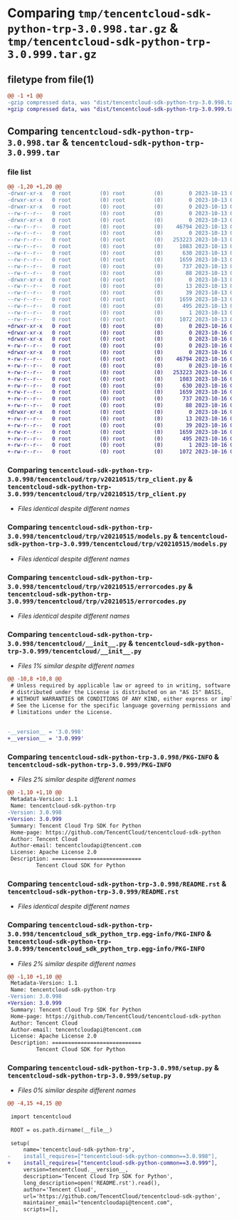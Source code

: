 # Comparing `tmp/tencentcloud-sdk-python-trp-3.0.998.tar.gz` & `tmp/tencentcloud-sdk-python-trp-3.0.999.tar.gz`

## filetype from file(1)

```diff
@@ -1 +1 @@
-gzip compressed data, was "dist/tencentcloud-sdk-python-trp-3.0.998.tar", last modified: Fri Oct 13 00:39:26 2023, max compression
+gzip compressed data, was "dist/tencentcloud-sdk-python-trp-3.0.999.tar", last modified: Mon Oct 16 00:38:31 2023, max compression
```

## Comparing `tencentcloud-sdk-python-trp-3.0.998.tar` & `tencentcloud-sdk-python-trp-3.0.999.tar`

### file list

```diff
@@ -1,20 +1,20 @@
-drwxr-xr-x   0 root         (0) root         (0)        0 2023-10-13 00:39:26.000000 tencentcloud-sdk-python-trp-3.0.998/
-drwxr-xr-x   0 root         (0) root         (0)        0 2023-10-13 00:39:26.000000 tencentcloud-sdk-python-trp-3.0.998/tencentcloud/
-drwxr-xr-x   0 root         (0) root         (0)        0 2023-10-13 00:39:26.000000 tencentcloud-sdk-python-trp-3.0.998/tencentcloud/trp/
--rw-r--r--   0 root         (0) root         (0)        0 2023-10-13 00:39:26.000000 tencentcloud-sdk-python-trp-3.0.998/tencentcloud/trp/__init__.py
-drwxr-xr-x   0 root         (0) root         (0)        0 2023-10-13 00:39:26.000000 tencentcloud-sdk-python-trp-3.0.998/tencentcloud/trp/v20210515/
--rw-r--r--   0 root         (0) root         (0)    46794 2023-10-13 00:39:26.000000 tencentcloud-sdk-python-trp-3.0.998/tencentcloud/trp/v20210515/trp_client.py
--rw-r--r--   0 root         (0) root         (0)        0 2023-10-13 00:39:26.000000 tencentcloud-sdk-python-trp-3.0.998/tencentcloud/trp/v20210515/__init__.py
--rw-r--r--   0 root         (0) root         (0)   253223 2023-10-13 00:39:26.000000 tencentcloud-sdk-python-trp-3.0.998/tencentcloud/trp/v20210515/models.py
--rw-r--r--   0 root         (0) root         (0)     1083 2023-10-13 00:39:26.000000 tencentcloud-sdk-python-trp-3.0.998/tencentcloud/trp/v20210515/errorcodes.py
--rw-r--r--   0 root         (0) root         (0)      630 2023-10-13 00:39:26.000000 tencentcloud-sdk-python-trp-3.0.998/tencentcloud/__init__.py
--rw-r--r--   0 root         (0) root         (0)     1659 2023-10-13 00:39:26.000000 tencentcloud-sdk-python-trp-3.0.998/PKG-INFO
--rw-r--r--   0 root         (0) root         (0)      737 2023-10-13 00:39:26.000000 tencentcloud-sdk-python-trp-3.0.998/README.rst
--rw-r--r--   0 root         (0) root         (0)       88 2023-10-13 00:39:26.000000 tencentcloud-sdk-python-trp-3.0.998/setup.cfg
-drwxr-xr-x   0 root         (0) root         (0)        0 2023-10-13 00:39:26.000000 tencentcloud-sdk-python-trp-3.0.998/tencentcloud_sdk_python_trp.egg-info/
--rw-r--r--   0 root         (0) root         (0)       13 2023-10-13 00:39:26.000000 tencentcloud-sdk-python-trp-3.0.998/tencentcloud_sdk_python_trp.egg-info/top_level.txt
--rw-r--r--   0 root         (0) root         (0)       39 2023-10-13 00:39:26.000000 tencentcloud-sdk-python-trp-3.0.998/tencentcloud_sdk_python_trp.egg-info/requires.txt
--rw-r--r--   0 root         (0) root         (0)     1659 2023-10-13 00:39:26.000000 tencentcloud-sdk-python-trp-3.0.998/tencentcloud_sdk_python_trp.egg-info/PKG-INFO
--rw-r--r--   0 root         (0) root         (0)      495 2023-10-13 00:39:26.000000 tencentcloud-sdk-python-trp-3.0.998/tencentcloud_sdk_python_trp.egg-info/SOURCES.txt
--rw-r--r--   0 root         (0) root         (0)        1 2023-10-13 00:39:26.000000 tencentcloud-sdk-python-trp-3.0.998/tencentcloud_sdk_python_trp.egg-info/dependency_links.txt
--rw-r--r--   0 root         (0) root         (0)     1072 2023-10-13 00:39:26.000000 tencentcloud-sdk-python-trp-3.0.998/setup.py
+drwxr-xr-x   0 root         (0) root         (0)        0 2023-10-16 00:38:31.000000 tencentcloud-sdk-python-trp-3.0.999/
+drwxr-xr-x   0 root         (0) root         (0)        0 2023-10-16 00:38:31.000000 tencentcloud-sdk-python-trp-3.0.999/tencentcloud/
+drwxr-xr-x   0 root         (0) root         (0)        0 2023-10-16 00:38:31.000000 tencentcloud-sdk-python-trp-3.0.999/tencentcloud/trp/
+-rw-r--r--   0 root         (0) root         (0)        0 2023-10-16 00:38:30.000000 tencentcloud-sdk-python-trp-3.0.999/tencentcloud/trp/__init__.py
+drwxr-xr-x   0 root         (0) root         (0)        0 2023-10-16 00:38:31.000000 tencentcloud-sdk-python-trp-3.0.999/tencentcloud/trp/v20210515/
+-rw-r--r--   0 root         (0) root         (0)    46794 2023-10-16 00:38:30.000000 tencentcloud-sdk-python-trp-3.0.999/tencentcloud/trp/v20210515/trp_client.py
+-rw-r--r--   0 root         (0) root         (0)        0 2023-10-16 00:38:30.000000 tencentcloud-sdk-python-trp-3.0.999/tencentcloud/trp/v20210515/__init__.py
+-rw-r--r--   0 root         (0) root         (0)   253223 2023-10-16 00:38:30.000000 tencentcloud-sdk-python-trp-3.0.999/tencentcloud/trp/v20210515/models.py
+-rw-r--r--   0 root         (0) root         (0)     1083 2023-10-16 00:38:30.000000 tencentcloud-sdk-python-trp-3.0.999/tencentcloud/trp/v20210515/errorcodes.py
+-rw-r--r--   0 root         (0) root         (0)      630 2023-10-16 00:38:30.000000 tencentcloud-sdk-python-trp-3.0.999/tencentcloud/__init__.py
+-rw-r--r--   0 root         (0) root         (0)     1659 2023-10-16 00:38:31.000000 tencentcloud-sdk-python-trp-3.0.999/PKG-INFO
+-rw-r--r--   0 root         (0) root         (0)      737 2023-10-16 00:38:30.000000 tencentcloud-sdk-python-trp-3.0.999/README.rst
+-rw-r--r--   0 root         (0) root         (0)       88 2023-10-16 00:38:31.000000 tencentcloud-sdk-python-trp-3.0.999/setup.cfg
+drwxr-xr-x   0 root         (0) root         (0)        0 2023-10-16 00:38:31.000000 tencentcloud-sdk-python-trp-3.0.999/tencentcloud_sdk_python_trp.egg-info/
+-rw-r--r--   0 root         (0) root         (0)       13 2023-10-16 00:38:31.000000 tencentcloud-sdk-python-trp-3.0.999/tencentcloud_sdk_python_trp.egg-info/top_level.txt
+-rw-r--r--   0 root         (0) root         (0)       39 2023-10-16 00:38:31.000000 tencentcloud-sdk-python-trp-3.0.999/tencentcloud_sdk_python_trp.egg-info/requires.txt
+-rw-r--r--   0 root         (0) root         (0)     1659 2023-10-16 00:38:31.000000 tencentcloud-sdk-python-trp-3.0.999/tencentcloud_sdk_python_trp.egg-info/PKG-INFO
+-rw-r--r--   0 root         (0) root         (0)      495 2023-10-16 00:38:31.000000 tencentcloud-sdk-python-trp-3.0.999/tencentcloud_sdk_python_trp.egg-info/SOURCES.txt
+-rw-r--r--   0 root         (0) root         (0)        1 2023-10-16 00:38:31.000000 tencentcloud-sdk-python-trp-3.0.999/tencentcloud_sdk_python_trp.egg-info/dependency_links.txt
+-rw-r--r--   0 root         (0) root         (0)     1072 2023-10-16 00:38:30.000000 tencentcloud-sdk-python-trp-3.0.999/setup.py
```

### Comparing `tencentcloud-sdk-python-trp-3.0.998/tencentcloud/trp/v20210515/trp_client.py` & `tencentcloud-sdk-python-trp-3.0.999/tencentcloud/trp/v20210515/trp_client.py`

 * *Files identical despite different names*

### Comparing `tencentcloud-sdk-python-trp-3.0.998/tencentcloud/trp/v20210515/models.py` & `tencentcloud-sdk-python-trp-3.0.999/tencentcloud/trp/v20210515/models.py`

 * *Files identical despite different names*

### Comparing `tencentcloud-sdk-python-trp-3.0.998/tencentcloud/trp/v20210515/errorcodes.py` & `tencentcloud-sdk-python-trp-3.0.999/tencentcloud/trp/v20210515/errorcodes.py`

 * *Files identical despite different names*

### Comparing `tencentcloud-sdk-python-trp-3.0.998/tencentcloud/__init__.py` & `tencentcloud-sdk-python-trp-3.0.999/tencentcloud/__init__.py`

 * *Files 1% similar despite different names*

```diff
@@ -10,8 +10,8 @@
 # Unless required by applicable law or agreed to in writing, software
 # distributed under the License is distributed on an "AS IS" BASIS,
 # WITHOUT WARRANTIES OR CONDITIONS OF ANY KIND, either express or implied.
 # See the License for the specific language governing permissions and
 # limitations under the License.
 
 
-__version__ = '3.0.998'
+__version__ = '3.0.999'
```

### Comparing `tencentcloud-sdk-python-trp-3.0.998/PKG-INFO` & `tencentcloud-sdk-python-trp-3.0.999/PKG-INFO`

 * *Files 2% similar despite different names*

```diff
@@ -1,10 +1,10 @@
 Metadata-Version: 1.1
 Name: tencentcloud-sdk-python-trp
-Version: 3.0.998
+Version: 3.0.999
 Summary: Tencent Cloud Trp SDK for Python
 Home-page: https://github.com/TencentCloud/tencentcloud-sdk-python
 Author: Tencent Cloud
 Author-email: tencentcloudapi@tencent.com
 License: Apache License 2.0
 Description: ============================
         Tencent Cloud SDK for Python
```

### Comparing `tencentcloud-sdk-python-trp-3.0.998/README.rst` & `tencentcloud-sdk-python-trp-3.0.999/README.rst`

 * *Files identical despite different names*

### Comparing `tencentcloud-sdk-python-trp-3.0.998/tencentcloud_sdk_python_trp.egg-info/PKG-INFO` & `tencentcloud-sdk-python-trp-3.0.999/tencentcloud_sdk_python_trp.egg-info/PKG-INFO`

 * *Files 2% similar despite different names*

```diff
@@ -1,10 +1,10 @@
 Metadata-Version: 1.1
 Name: tencentcloud-sdk-python-trp
-Version: 3.0.998
+Version: 3.0.999
 Summary: Tencent Cloud Trp SDK for Python
 Home-page: https://github.com/TencentCloud/tencentcloud-sdk-python
 Author: Tencent Cloud
 Author-email: tencentcloudapi@tencent.com
 License: Apache License 2.0
 Description: ============================
         Tencent Cloud SDK for Python
```

### Comparing `tencentcloud-sdk-python-trp-3.0.998/setup.py` & `tencentcloud-sdk-python-trp-3.0.999/setup.py`

 * *Files 0% similar despite different names*

```diff
@@ -4,15 +4,15 @@
 
 import tencentcloud
 
 ROOT = os.path.dirname(__file__)
 
 setup(
     name='tencentcloud-sdk-python-trp',
-    install_requires=["tencentcloud-sdk-python-common==3.0.998"],
+    install_requires=["tencentcloud-sdk-python-common==3.0.999"],
     version=tencentcloud.__version__,
     description='Tencent Cloud Trp SDK for Python',
     long_description=open('README.rst').read(),
     author='Tencent Cloud',
     url='https://github.com/TencentCloud/tencentcloud-sdk-python',
     maintainer_email="tencentcloudapi@tencent.com",
     scripts=[],
```

